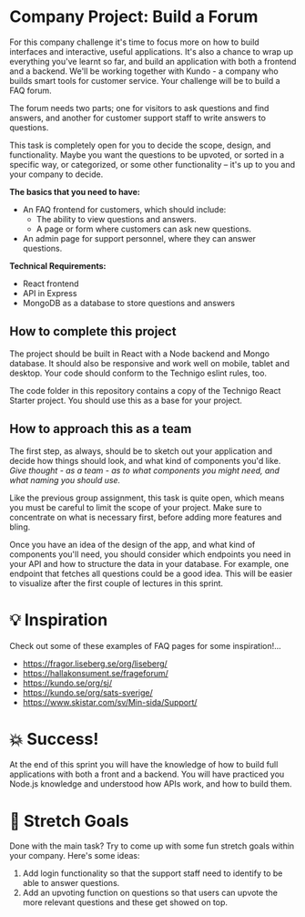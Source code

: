 # Company Project: Build a Forum

For this company challenge it's time to focus more on how to build interfaces and interactive, useful applications. It's also a chance to wrap up everything you've learnt so far, and build an application with both a frontend and a backend. We'll be working together with Kundo - a company who builds smart tools for customer service. Your challenge will be to build a FAQ forum.

The forum needs two parts; one for visitors to ask questions and find answers, and another for customer support staff to write answers to questions.

This task is completely open for you to decide the scope, design, and functionality. Maybe you want the questions to be upvoted, or sorted in a specific way, or categorized, or some other functionality – it's up to you and your company to decide.

**The basics that you need to have:**

* An FAQ frontend for customers, which should include:
  * The ability to view questions and answers.
  * A page or form where customers can ask new questions.
* An admin page for support personnel, where they can answer questions.

**Technical Requirements:**

* React frontend
* API in Express
* MongoDB as a database to store questions and answers

## How to complete this project

The project should be built in React with a Node backend and Mongo database. It should also be responsive and work well on mobile, tablet and desktop. Your code should conform to the Technigo eslint rules, too.

The code folder in this repository contains a copy of the Technigo React Starter project. You should use this as a base for your project.

## How to approach this as a team

The first step, as always, should be to sketch out your application and decide how things should look, and what kind of components you'd like. *Give thought - as a team - as to what components you might need, and what naming you should use.*

Like the previous group assignment, this task is quite open, which means you must be careful to limit the scope of your project. Make sure to concentrate on what is necessary first, before adding more features and bling.

Once you have an idea of the design of the app, and what kind of components you'll need, you should consider which endpoints you need in your API and how to structure the data in your database. For example, one endpoint that fetches all questions could be a good idea. This will be easier to visualize after the first couple of lectures in this sprint.

# :bulb: Inspiration

Check out some of these examples of FAQ pages for some inspiration!...

* https://fragor.liseberg.se/org/liseberg/
* https://hallakonsument.se/frageforum/
* https://kundo.se/org/sj/
* https://kundo.se/org/sats-sverige/
* https://www.skistar.com/sv/Min-sida/Support/

# :boom: Success!

At the end of this sprint you will have the knowledge of how to build full applications with both a front and a backend. You will have practiced you Node.js knowledge and understood how APIs work, and how to build them.

# :runner: Stretch Goals

Done with the main task? Try to come up with some fun stretch goals within your company. Here's some ideas:

1. Add login functionality so that the support staff need to identify to be able to answer questions.
1. Add an upvoting function on questions so that users can upvote the more relevant questions and these get showed on top.